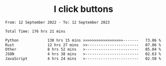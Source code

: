 <h1 align="center">
I click buttons
</h1>

<!--START_SECTION:waka-->

```txt
From: 12 September 2022 - To: 12 September 2023

Total Time: 176 hrs 21 mins

Python             130 hrs 15 mins >>>>>>>>>>>>>>>>>>-------   73.86 %
Rust               12 hrs 27 mins  >>-----------------------   07.06 %
Other              8 hrs 52 mins   >------------------------   05.04 %
JSON               4 hrs 38 mins   >------------------------   02.63 %
JavaScript         4 hrs 24 mins   >------------------------   02.50 %
```

<!--END_SECTION:waka-->
